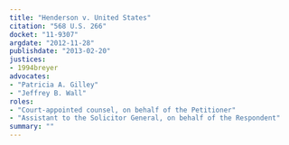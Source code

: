 ```yaml
---
title: "Henderson v. United States"
citation: "568 U.S. 266"
docket: "11-9307"
argdate: "2012-11-28"
publishdate: "2013-02-20"
justices:
- 1994breyer
advocates:
- "Patricia A. Gilley"
- "Jeffrey B. Wall"
roles:
- "Court-appointed counsel, on behalf of the Petitioner"
- "Assistant to the Solicitor General, on behalf of the Respondent"
summary: ""
---
```


